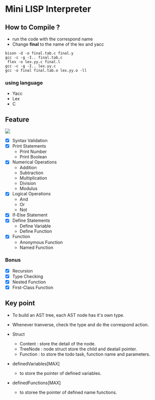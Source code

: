 # Mini LISP Interpreter


## How to Compile ?
- run the code with the correspond name
- Change **final** to the name of the lex and yacc
```
bison -d -o final.tab.c final.y
gcc -c -g -I.. final.tab.c
 flex -o lex.yy.c final.l
gcc -c -g -I.. lex.yy.c
gcc -o final final.tab.o lex.yy.o -ll
```


### using language

- Yacc
- Lex
- C



## Feature

![](https://i.imgur.com/ERSbiJZ.png)


- [x] Syntax Validation
- [x] Print Statements
    - Print Number
    - Print Boolean
- [x] Numerical Operations
    - Addition
    - Subtraction
    - Multiplication
    - Division
    - Modulus
- [x] Logical Operations
    - And
    - Or
    - Not
- [x] If-Else Statement
- [x] Define Statements
    - Define Variable
    - Define Function
- [x] Function
    - Anonymous Function
    - Named Function
### Bonus
- [x] Recursion
- [x] Type Checking
- [x] Nested Function
- [x] First-Class Function

## Key point
- To build an AST tree, each AST node has it's own type.
- Whenever tranverse, check the type and do the correspond action.

- Struct 
    - Content : store the detail of the node.
    - TreeNode : node struct store the child and deatail pointer.
    - Function : to store the todo task, function name and parameters.
    
- definedVariables[MAX]
    - to store the pointer of defined variables.
- definedFunctions[MAX]
    - to storee the pointer of defined name functions.
